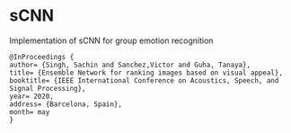 # sCNN
Implementation of sCNN for group emotion recognition 

```
@InProceedings {
author= {Singh, Sachin and Sanchez,Victor and Guha, Tanaya},
title= {Ensemble Network for ranking images based on visual appeal},
booktitle= {IEEE International Conference on Acoustics, Speech, and Signal Processing},
year= 2020,
address= {Barcelona, Spain},
month= may
}
```
